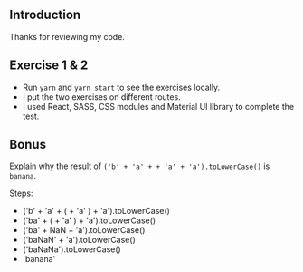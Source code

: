 ## Introduction

Thanks for reviewing my code.

## Exercise 1 & 2

- Run `yarn` and `yarn start` to see the exercises locally.
- I put the two exercises on different routes.
- I used React, SASS, CSS modules and Material UI library to complete the test.

## Bonus

Explain why the result of `('b' + 'a' + + 'a' + 'a').toLowerCase()` is `banana`.

Steps:

- ('b' + 'a' + ( + 'a' ) + 'a').toLowerCase()
- ('ba' + ( + 'a' ) + 'a').toLowerCase()
- ('ba' + NaN + 'a').toLowerCase()
- ('baNaN' + 'a').toLowerCase()
- ('baNaNa').toLowerCase()
- 'banana'
